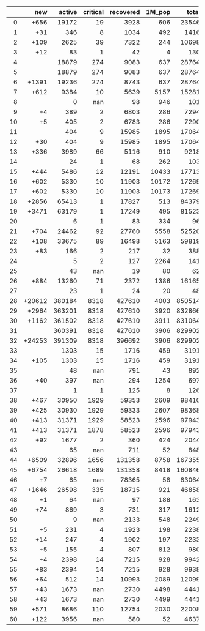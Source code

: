 |    |    new |   active |   critical |   recovered |   1M_pop |   total |
|---:|-------:|---------:|-----------:|------------:|---------:|--------:|
|  0 |   +656 |    19172 |         19 |        3928 |      606 |   23546 |
|  1 |    +31 |      346 |          8 |        1034 |      492 |    1416 |
|  2 |   +109 |     2625 |         39 |        7322 |      244 |   10698 |
|  3 |    +12 |       83 |          1 |          42 |        4 |     130 |
|  4 |        |    18879 |        274 |        9083 |      637 |   28764 |
|  5 |        |    18879 |        274 |        9083 |      637 |   28764 |
|  6 |  +1391 |    19236 |        274 |        8743 |      637 |   28764 |
|  7 |   +612 |     9384 |         10 |        5639 |     5157 |   15281 |
|  8 |        |        0 |        nan |          98 |      946 |     101 |
|  9 |     +4 |      389 |          2 |        6803 |      286 |    7294 |
| 10 |     +5 |      405 |          2 |        6783 |      286 |    7290 |
| 11 |        |      404 |          9 |       15985 |     1895 |   17064 |
| 12 |    +30 |      404 |          9 |       15985 |     1895 |   17064 |
| 13 |   +336 |     3989 |         66 |        5116 |      910 |    9218 |
| 14 |        |       24 |          1 |          68 |      262 |     103 |
| 15 |   +444 |     5486 |         12 |       12191 |    10433 |   17713 |
| 16 |   +602 |     5330 |         10 |       11903 |    10172 |   17269 |
| 17 |   +602 |     5330 |         10 |       11903 |    10173 |   17269 |
| 18 |  +2856 |    65413 |          1 |       17827 |      513 |   84379 |
| 19 |  +3471 |    63179 |          1 |       17249 |      495 |   81523 |
| 20 |        |        6 |          1 |          83 |      334 |      96 |
| 21 |   +704 |    24462 |         92 |       27760 |     5558 |   52520 |
| 22 |   +108 |    33675 |         89 |       16498 |     5163 |   59819 |
| 23 |    +83 |      166 |          2 |         217 |       32 |     388 |
| 24 |        |        5 |          2 |         127 |     2264 |     141 |
| 25 |        |       43 |        nan |          19 |       80 |      62 |
| 26 |   +884 |    13260 |         71 |        2372 |     1386 |   16165 |
| 27 |        |       23 |          1 |          24 |       20 |      48 |
| 28 | +20612 |   380184 |       8318 |      427610 |     4003 |  850514 |
| 29 |  +2964 |   363201 |       8318 |      427610 |     3920 |  832866 |
| 30 |  +1162 |   361502 |       8318 |      427610 |     3911 |  831064 |
| 31 |        |   360391 |       8318 |      427610 |     3906 |  829902 |
| 32 | +24253 |   391309 |       8318 |      396692 |     3906 |  829902 |
| 33 |        |     1303 |         15 |        1716 |      459 |    3191 |
| 34 |   +105 |     1303 |         15 |        1716 |      459 |    3191 |
| 35 |        |       48 |        nan |         791 |       43 |     892 |
| 36 |    +40 |      397 |        nan |         294 |     1254 |     697 |
| 37 |        |        1 |          1 |         125 |        8 |     126 |
| 38 |   +467 |    30950 |       1929 |       59353 |     2609 |   98410 |
| 39 |   +425 |    30930 |       1929 |       59333 |     2607 |   98368 |
| 40 |   +413 |    31371 |       1929 |       58523 |     2596 |   97943 |
| 41 |   +413 |    31371 |       1878 |       58523 |     2596 |   97943 |
| 42 |    +92 |     1677 |          2 |         360 |      424 |    2044 |
| 43 |        |       65 |        nan |         711 |       52 |     848 |
| 44 |  +6509 |    32896 |       1656 |      131358 |     8758 |  167355 |
| 45 |  +6754 |    26618 |       1689 |      131358 |     8418 |  160846 |
| 46 |     +7 |       65 |        nan |       78365 |       58 |   83064 |
| 47 |  +1646 |    26598 |        335 |       18715 |      921 |   46858 |
| 48 |     +1 |       64 |        nan |          97 |      188 |     163 |
| 49 |    +74 |      869 |          3 |         731 |      317 |    1612 |
| 50 |        |        9 |        nan |        2133 |      548 |    2249 |
| 51 |     +5 |      231 |          4 |        1923 |      198 |    2238 |
| 52 |    +14 |      247 |          4 |        1902 |      197 |    2233 |
| 53 |     +5 |      155 |          4 |         807 |      812 |     980 |
| 54 |     +4 |     2398 |         14 |        7215 |      928 |    9942 |
| 55 |    +83 |     2394 |         14 |        7215 |      928 |    9938 |
| 56 |    +64 |      512 |         14 |       10993 |     2089 |   12099 |
| 57 |    +43 |     1673 |        nan |        2730 |     4498 |    4441 |
| 58 |    +43 |     1673 |        nan |        2730 |     4499 |    4441 |
| 59 |   +571 |     8686 |        110 |       12754 |     2030 |   22008 |
| 60 |   +122 |     3956 |        nan |         580 |       52 |    4637 |